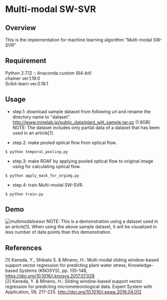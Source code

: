 # Multi-modal SW-SVR

## Overview

This is the implementation for machine learning algorithm "Multi-modal SW-SVR"

## Requirement
Python 2.7.12 :: Anaconda custom (64-bit)  
chainer ver.1.19.0  
Scikit-learn ver.0.18.1  

## Usage

* step.1: download sample dataset from following url and rename the directory name to "dataset".  
<http://www.minelab.jp/public_data/plant_wilt_sample.tar.gz> (1.8GB)  
NOTE: The dataset includes only partial data of a dataset that has been used in an article[1].

* step.2: make pooled optical flow from optical flow.

```
$ python temporal_pooling.py
```

* step.3: make ROAF by applying pooled optical flow to original image using for calculating optical flow.

```
$ python apply_mask_for_orgimg.py
```

* step.4: train Multi-modal SW-SVR.

```
$ python train.py
```

## Demo
![multimodalswsvr](https://user-images.githubusercontent.com/9291685/40279778-7a09cad8-5c83-11e8-8bc1-d9f7fad66b15.png)
NOTE: This is a demonstration using a dataset used in an article[1].  When using the above sample dataset, it will be visualized in less number of data points than this demonstration.

## References
[1] Kaneda, Y., Shibata S. & Mineno, H.: Multi-modal sliding window-based support vector regression for predicting plant water stress, Knowledge-based Systems (KNOSYS), pp. 135-148, https://doi.org/10.1016/j.knosys.2017.07.028  
[2] Kaneda, Y. & Mineno, H.: Sliding window-based support vector regression for predicting micrometeorological data. Expert System with Application, 59, 217-225. http://doi.org/10.1016/j.eswa.2016.04.012 
